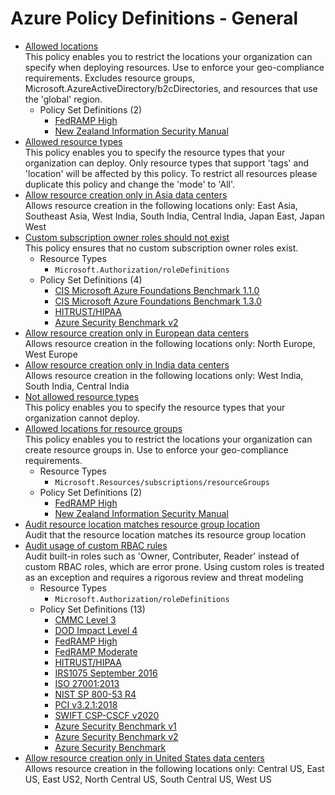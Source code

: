 # Azure Policy Definitions - General

* [Allowed locations](https://github.com/Azure/azure-policy/tree/master/built-in-policies/policyDefinitions/General/AllowedLocations_Deny.json)  
  This policy enables you to restrict the locations your organization can specify when deploying resources. Use to enforce your geo-compliance requirements. Excludes resource groups, Microsoft.AzureActiveDirectory/b2cDirectories, and resources that use the 'global' region. 
  * Policy Set Definitions (2)  
    * [FedRAMP High](https://github.com/Azure/azure-policy/tree/master/built-in-policies/policySetDefinitions/Regulatory%20Compliance/FedRAMP_H_audit.json)  
    * [New Zealand Information Security Manual](https://github.com/Azure/azure-policy/tree/master/built-in-policies/policySetDefinitions/Regulatory%20Compliance/nz_ism.json)  
* [Allowed resource types](https://github.com/Azure/azure-policy/tree/master/built-in-policies/policyDefinitions/General/AllowedResourceTypes_Deny.json)  
  This policy enables you to specify the resource types that your organization can deploy. Only resource types that support 'tags' and 'location' will be affected by this policy. To restrict all resources please duplicate this policy and change the 'mode' to 'All'. 
* [Allow resource creation only in Asia data centers](https://github.com/Azure/azure-policy/tree/master/built-in-policies/policyDefinitions/General/AsiaRegionsOnly_Deny.json)  
  Allows resource creation in the following locations only: East Asia, Southeast Asia, West India, South India, Central India, Japan East, Japan West 
* [Custom subscription owner roles should not exist](https://github.com/Azure/azure-policy/tree/master/built-in-policies/policyDefinitions/General/CustomSubscription_OwnerRole_Audit.json)  
  This policy ensures that no custom subscription owner roles exist. 
  * Resource Types 
    * `Microsoft.Authorization/roleDefinitions` 
  * Policy Set Definitions (4)  
    * [CIS Microsoft Azure Foundations Benchmark 1.1.0](https://github.com/Azure/azure-policy/tree/master/built-in-policies/policySetDefinitions/Regulatory%20Compliance/CISv1_1_0.json)  
    * [CIS Microsoft Azure Foundations Benchmark 1.3.0](https://github.com/Azure/azure-policy/tree/master/built-in-policies/policySetDefinitions/Regulatory%20Compliance/CISv1_3_0.json)  
    * [HITRUST/HIPAA](https://github.com/Azure/azure-policy/tree/master/built-in-policies/policySetDefinitions/Regulatory%20Compliance/HIPAA_HITRUST_audit.json)  
    * [Azure Security Benchmark v2](https://github.com/Azure/azure-policy/tree/master/built-in-policies/policySetDefinitions/Regulatory%20Compliance/asb_v2.json)  
* [Allow resource creation only in European data centers](https://github.com/Azure/azure-policy/tree/master/built-in-policies/policyDefinitions/General/EuropeanRegionsOnly_Deny.json)  
  Allows resource creation in the following locations only: North Europe, West Europe 
* [Allow resource creation only in India data centers](https://github.com/Azure/azure-policy/tree/master/built-in-policies/policyDefinitions/General/IndiaRegionsOnly_Deny.json)  
  Allows resource creation in the following locations only: West India, South India, Central India 
* [Not allowed resource types](https://github.com/Azure/azure-policy/tree/master/built-in-policies/policyDefinitions/General/InvalidResourceTypes_Deny.json)  
  This policy enables you to specify the resource types that your organization cannot deploy. 
* [Allowed locations for resource groups](https://github.com/Azure/azure-policy/tree/master/built-in-policies/policyDefinitions/General/ResourceGroupAllowedLocations_Deny.json)  
  This policy enables you to restrict the locations your organization can create resource groups in. Use to enforce your geo-compliance requirements. 
  * Resource Types 
    * `Microsoft.Resources/subscriptions/resourceGroups` 
  * Policy Set Definitions (2)  
    * [FedRAMP High](https://github.com/Azure/azure-policy/tree/master/built-in-policies/policySetDefinitions/Regulatory%20Compliance/FedRAMP_H_audit.json)  
    * [New Zealand Information Security Manual](https://github.com/Azure/azure-policy/tree/master/built-in-policies/policySetDefinitions/Regulatory%20Compliance/nz_ism.json)  
* [Audit resource location matches resource group location](https://github.com/Azure/azure-policy/tree/master/built-in-policies/policyDefinitions/General/ResourcesInResourceGroupLocation_Audit.json)  
  Audit that the resource location matches its resource group location 
* [Audit usage of custom RBAC rules](https://github.com/Azure/azure-policy/tree/master/built-in-policies/policyDefinitions/General/Subscription_AuditCustomRBACRoles_Audit.json)  
  Audit built-in roles such as 'Owner, Contributer, Reader' instead of custom RBAC roles, which are error prone. Using custom roles is treated as an exception and requires a rigorous review and threat modeling 
  * Resource Types 
    * `Microsoft.Authorization/roleDefinitions` 
  * Policy Set Definitions (13)  
    * [CMMC Level 3](https://github.com/Azure/azure-policy/tree/master/built-in-policies/policySetDefinitions/Regulatory%20Compliance/CMMC_L3.json)  
    * [DOD Impact Level 4](https://github.com/Azure/azure-policy/tree/master/built-in-policies/policySetDefinitions/Regulatory%20Compliance/DOD_IL4_audit.json)  
    * [FedRAMP High](https://github.com/Azure/azure-policy/tree/master/built-in-policies/policySetDefinitions/Regulatory%20Compliance/FedRAMP_H_audit.json)  
    * [FedRAMP Moderate](https://github.com/Azure/azure-policy/tree/master/built-in-policies/policySetDefinitions/Regulatory%20Compliance/FedRAMP_M_audit.json)  
    * [HITRUST/HIPAA](https://github.com/Azure/azure-policy/tree/master/built-in-policies/policySetDefinitions/Regulatory%20Compliance/HIPAA_HITRUST_audit.json)  
    * [IRS1075 September 2016](https://github.com/Azure/azure-policy/tree/master/built-in-policies/policySetDefinitions/Regulatory%20Compliance/IRS1075_audit.json)  
    * [ISO 27001:2013](https://github.com/Azure/azure-policy/tree/master/built-in-policies/policySetDefinitions/Regulatory%20Compliance/ISO27001_2013_audit.json)  
    * [NIST SP 800-53 R4](https://github.com/Azure/azure-policy/tree/master/built-in-policies/policySetDefinitions/Regulatory%20Compliance/NIST80053_audit.json)  
    * [PCI v3.2.1:2018](https://github.com/Azure/azure-policy/tree/master/built-in-policies/policySetDefinitions/Regulatory%20Compliance/PCIv3_2_1_2018_audit.json)  
    * [SWIFT CSP-CSCF v2020](https://github.com/Azure/azure-policy/tree/master/built-in-policies/policySetDefinitions/Regulatory%20Compliance/SWIFTv2020_audit.json)  
    * [Azure Security Benchmark v1](https://github.com/Azure/azure-policy/tree/master/built-in-policies/policySetDefinitions/Regulatory%20Compliance/asb_audit.json)  
    * [Azure Security Benchmark v2](https://github.com/Azure/azure-policy/tree/master/built-in-policies/policySetDefinitions/Regulatory%20Compliance/asb_v2.json)  
    * [Azure Security Benchmark](https://github.com/Azure/azure-policy/tree/master/built-in-policies/policySetDefinitions/Security%20Center/AzureSecurityCenter.json)  
* [Allow resource creation only in United States data centers](https://github.com/Azure/azure-policy/tree/master/built-in-policies/policyDefinitions/General/USRegionsOnly_Deny.json)  
  Allows resource creation in the following locations only: Central US, East US, East US2, North Central US, South Central US, West US 
